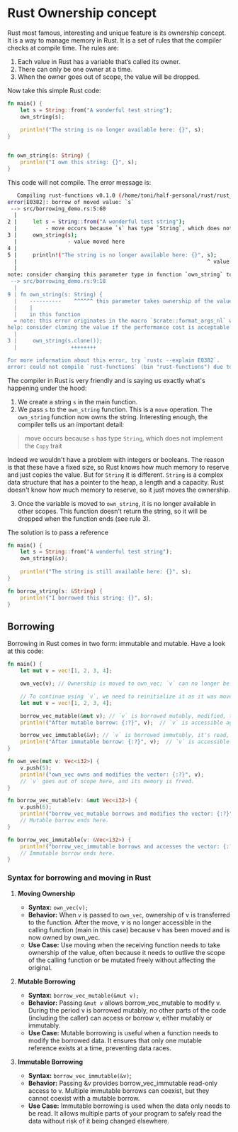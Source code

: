 # Rust Ownership concept

Rust most famous, interesting and unique feature is its ownership concept. 
It is a way to manage memory in Rust. 
It is a set of rules that the compiler checks at compile time. The rules are:

1. Each value in Rust has a variable that’s called its owner.
2. There can only be one owner at a time.
3. When the owner goes out of scope, the value will be dropped.


Now take this simple Rust code:

~~~rust
fn main() {
    let s = String::from("A wonderful test string");
    own_string(s);
    
    println!("The string is no longer available here: {}", s);
}


fn own_string(s: String) {
    println!("I own this string: {}", s);
}
~~~

This code will not compile. The error message is:

~~~sh 
   Compiling rust-functions v0.1.0 (/home/toni/half-personal/rust/rust_spec_coursera/rust-specialization-course1-foundamentals/week2/3-functions/rust-functions)
error[E0382]: borrow of moved value: `s`
 --> src/borrowing_demo.rs:5:60
  |
2 |     let s = String::from("A wonderful test string");
  |         - move occurs because `s` has type `String`, which does not implement the `Copy` trait
3 |     own_string(s);
  |                - value moved here
4 |     
5 |     println!("The string is no longer available here: {}", s);
  |                                                            ^ value borrowed here after move
  |
note: consider changing this parameter type in function `own_string` to borrow instead if owning the value isn't necessary
 --> src/borrowing_demo.rs:9:18
  |
9 | fn own_string(s: String) {
  |    ----------    ^^^^^^ this parameter takes ownership of the value
  |    |
  |    in this function
  = note: this error originates in the macro `$crate::format_args_nl` which comes from the expansion of the macro `println` (in Nightly builds, run with -Z macro-backtrace for more info)
help: consider cloning the value if the performance cost is acceptable
  |
3 |     own_string(s.clone());
  |                 ++++++++

For more information about this error, try `rustc --explain E0382`.
error: could not compile `rust-functions` (bin "rust-functions") due to 1 previous error
~~~

The compiler in Rust is very friendly and is saying us exactly what's happening under the hood:

1. We create a string `s` in the main function.
2. We pass `s` to the `own_string` function. This is a `move` operation. The `own_string` function now owns the string.
Interesting enough, the compiler tells us an important detail:
> move occurs because `s` has type `String`, which does not implement the `Copy` trait

Indeed we wouldn't have a problem with integers or booleans. The reason is that these
have a fixed size, so Rust knows how much memory to reserve and just copies the value. But
for `String` it is different. `String` is a complex data structure that has a pointer to the heap, 
a length and a capacity. 
Rust doesn't know how much memory to reserve, so it just moves the ownership.

3. Once the variable is moved to `own_string`, it is no longer available in other scopes. This function
doesn't return the string, so it will be dropped when the function ends (see rule 3).

The solution is to pass a reference

~~~rust
fn main() {
    let s = String::from("A wonderful test string");
    own_string(&s);
    
    println!("The string is still available here: {}", s);
}

fn borrow_string(s: &String) {
    println!("I borrowed this string: {}", s);
}
~~~

## Borrowing

Borrowing in Rust comes in two form: immutable and mutable.
Have a look at this code:

~~~rust
fn main() {
    let mut v = vec![1, 2, 3, 4];

    own_vec(v); // Ownership is moved to own_vec; `v` can no longer be used in `main` after this point.

    // To continue using `v`, we need to reinitialize it as it was moved in the `own_vec` function.
    let mut v = vec![1, 2, 3, 4];

    borrow_vec_mutable(&mut v); // `v` is borrowed mutably, modified, then the borrow ends.
    println!("After mutable borrow: {:?}", v);  // `v` is accessible again, showing all changes.

    borrow_vec_immutable(&v); // `v` is borrowed immutably, it's read, but not modified.
    println!("After immutable borrow: {:?}", v);  // `v` is accessible again, unchanged.
}

fn own_vec(mut v: Vec<i32>) {
    v.push(5);
    println!("own_vec owns and modifies the vector: {:?}", v);
    // `v` goes out of scope here, and its memory is freed.
}

fn borrow_vec_mutable(v: &mut Vec<i32>) {
    v.push(6);
    println!("borrow_vec_mutable borrows and modifies the vector: {:?}", v);
    // Mutable borrow ends here.
}

fn borrow_vec_immutable(v: &Vec<i32>) {
    println!("borrow_vec_immutable borrows and accesses the vector: {:?}", v);
    // Immutable borrow ends here.
}
~~~

### Syntax for borrowing and moving in Rust

1. **Moving Ownership**

   - **Syntax:** `own_vec(v);`
   - **Behavior:** When `v` is passed to `own_vec`, ownership of v is transferred to the function. 
     After the move, v is no longer accessible in the calling function (main in this case) because v 
     has been moved and is now owned by own_vec.
   - **Use Case:** Use moving when the receiving function needs to take ownership of the value, 
     often because it needs to outlive the scope of the calling function or be mutated freely 
     without affecting the original.

2. **Mutable Borrowing**

   - **Syntax:** `borrow_vec_mutable(&mut v);`
   - **Behavior:** Passing `&mut v` allows borrow_vec_mutable to modify v. 
     During the period v is borrowed mutably, no other parts of the code (including the caller) 
     can access or borrow v, either mutably or immutably.
   - **Use Case:** Mutable borrowing is useful when a function needs to modify the borrowed data. 
     It ensures that only one mutable reference exists at a time, preventing data races.

3. **Immutable Borrowing**

   - **Syntax:** `borrow_vec_immutable(&v)`;
   - **Behavior:** Passing &v provides borrow_vec_immutable read-only access to v. 
     Multiple immutable borrows can coexist, but they cannot coexist with a mutable borrow.
   - **Use Case:** Immutable borrowing is used when the data only needs to be read. 
     It allows multiple parts of your program to safely read the data without risk of it 
     being changed elsewhere.
